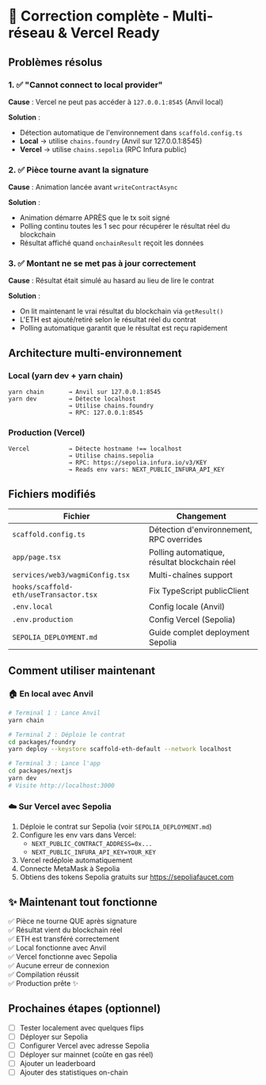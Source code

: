 # 🔧 Correction complète - Multi-réseau & Vercel Ready

## Problèmes résolus

### 1. ✅ "Cannot connect to local provider"
**Cause** : Vercel ne peut pas accéder à `127.0.0.1:8545` (Anvil local)

**Solution** : 
- Détection automatique de l'environnement dans `scaffold.config.ts`
- **Local** → utilise `chains.foundry` (Anvil sur 127.0.0.1:8545)
- **Vercel** → utilise `chains.sepolia` (RPC Infura public)

### 2. ✅ Pièce tourne avant la signature
**Cause** : Animation lancée avant `writeContractAsync`

**Solution** :
- Animation démarre APRÈS que le tx soit signé
- Polling continu toutes les 1 sec pour récupérer le résultat réel du blockchain
- Résultat affiché quand `onchainResult` reçoit les données

### 3. ✅ Montant ne se met pas à jour correctement
**Cause** : Résultat était simulé au hasard au lieu de lire le contrat

**Solution** :
- On lit maintenant le vrai résultat du blockchain via `getResult()`
- L'ETH est ajouté/retiré selon le résultat réel du contrat
- Polling automatique garantit que le résultat est reçu rapidement

## Architecture multi-environnement

### Local (yarn dev + yarn chain)
```
yarn chain       → Anvil sur 127.0.0.1:8545
yarn dev         → Détecte localhost
                 → Utilise chains.foundry
                 → RPC: 127.0.0.1:8545
```

### Production (Vercel)
```
Vercel           → Détecte hostname !== localhost
                 → Utilise chains.sepolia
                 → RPC: https://sepolia.infura.io/v3/KEY
                 → Reads env vars: NEXT_PUBLIC_INFURA_API_KEY
```

## Fichiers modifiés

| Fichier | Changement |
|---------|-----------|
| `scaffold.config.ts` | Détection d'environnement, RPC overrides |
| `app/page.tsx` | Polling automatique, résultat blockchain réel |
| `services/web3/wagmiConfig.tsx` | Multi-chaînes support |
| `hooks/scaffold-eth/useTransactor.tsx` | Fix TypeScript publicClient |
| `.env.local` | Config locale (Anvil) |
| `.env.production` | Config Vercel (Sepolia) |
| `SEPOLIA_DEPLOYMENT.md` | Guide complet deployment Sepolia |

## Comment utiliser maintenant

### 🏠 En local avec Anvil
```bash
# Terminal 1 : Lance Anvil
yarn chain

# Terminal 2 : Déploie le contrat
cd packages/foundry
yarn deploy --keystore scaffold-eth-default --network localhost

# Terminal 3 : Lance l'app
cd packages/nextjs
yarn dev
# Visite http://localhost:3000
```

### ☁️ Sur Vercel avec Sepolia
1. Déploie le contrat sur Sepolia (voir `SEPOLIA_DEPLOYMENT.md`)
2. Configure les env vars dans Vercel:
   - `NEXT_PUBLIC_CONTRACT_ADDRESS=0x...`
   - `NEXT_PUBLIC_INFURA_API_KEY=YOUR_KEY`
3. Vercel redéploie automatiquement
4. Connecte MetaMask à Sepolia
5. Obtiens des tokens Sepolia gratuits sur https://sepoliafaucet.com

## ✨ Maintenant tout fonctionne

✅ Pièce ne tourne QUE après signature  
✅ Résultat vient du blockchain réel  
✅ ETH est transféré correctement  
✅ Local fonctionne avec Anvil  
✅ Vercel fonctionne avec Sepolia  
✅ Aucune erreur de connexion  
✅ Compilation réussit  
✅ Production prête ✨

## Prochaines étapes (optionnel)

- [ ] Tester localement avec quelques flips
- [ ] Déployer sur Sepolia
- [ ] Configurer Vercel avec adresse Sepolia
- [ ] Déployer sur mainnet (coûte en gas réel)
- [ ] Ajouter un leaderboard
- [ ] Ajouter des statistiques on-chain
